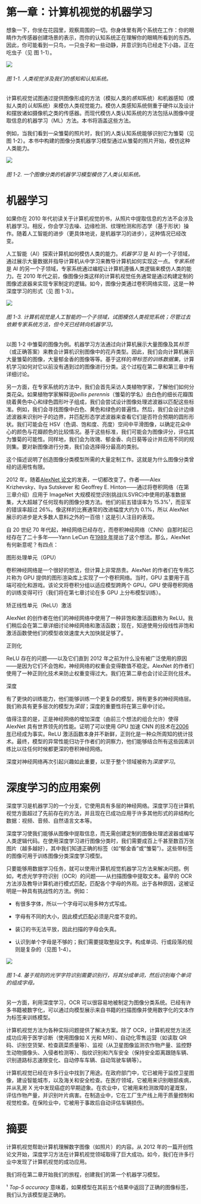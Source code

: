 # 第一章：计算机视觉的机器学习

想象一下，你坐在花园里，观察周围的一切。你身体里有两个系统在工作：你的眼睛作为传感器创建场景的表示，而你的认知系统正在理解你的眼睛所看到的东西。因此，你可能看到一只鸟，一只虫子和一些动静，并意识到鸟已经走下小路，正在吃虫子（见 图 1-1）。

![](img/pmlc_0101.png)

###### 图 1-1\. 人类视觉涉及我们的感知和认知系统。

计算机视觉试图通过提供图像形成的方法（模拟人类的*感知*系统）和机器感知（模拟人类的*认知*系统）来模仿人类视觉能力。模仿人类感知系统侧重于硬件以及设计和摆放诸如摄像机之类的传感器。而现代模仿人类认知系统的方法包括从图像中提取信息的机器学习（ML）方法。本书将涵盖这些方法。

例如，当我们看到一朵雏菊的照片时，我们的人类认知系统能够识别它为雏菊（见 图 1-2）。本书中构建的图像分类机器学习模型通过从雏菊的照片开始，模仿这种人类能力。

![](img/pmlc_0102.png)

###### 图 1-2\. 一个图像分类的机器学习模型模仿了人类认知系统。

# 机器学习

如果你在 2010 年代初读关于计算机视觉的书，从照片中提取信息的方法不会涉及机器学习。相反，你会学习去噪、边缘检测、纹理检测和形态学（基于形状）操作。随着人工智能的进步（更具体地说，是机器学习的进步），这种情况已经改变。

人工智能（AI）探索计算机如何模仿人类的能力。*机器学习* 是 AI 的一个子领域，通过展示大量数据并指导计算机从中学习来教导计算机如何实现这一点。*专家系统* 是 AI 的另一个子领域，专家系统通过编程让计算机遵循人类逻辑来模仿人类的能力。在 2010 年代之前，像图像分类这样的计算机视觉任务通常是通过构建定制的图像滤波器来实现专家制定的逻辑。如今，图像分类通过卷积网络实现，这是一种深度学习的形式（见 图 1-3）。

![](img/pmlc_0103.png)

###### 图 1-3\. 计算机视觉是人工智能的一个子领域，试图模仿人类视觉系统；尽管过去依赖专家系统方法，但今天已经转向机器学习。

以图 1-2 中雏菊的图像为例。机器学习方法通过向计算机展示大量图像及其*标签*（或正确答案）来教会计算机识别图像中的花卉类型。因此，我们会向计算机展示大量雏菊的图像，大量郁金香的图像等等。基于这样的*带标签的训练数据集*，计算机学习如何对它以前没有遇到过的图像进行分类。这个过程在第二章和第三章中有详细讨论。

另一方面，在专家系统的方法中，我们会首先采访人类植物学家，了解他们如何分类花朵。如果植物学家解释说*bellis perennis*（雏菊的学名）由白色的细长花瓣围绕着黄色中心和绿色圆形叶子组成，我们会尝试设计图像处理滤波器以匹配这些标准。例如，我们会寻找图像中白色、黄色和绿色的普遍性。然后，我们会设计边缘滤波器来识别叶子的边界，并匹配形态学滤波器来查看它们是否符合预期的圆形形状。我们可能会在 HSV（色调、饱和度、亮度）空间中平滑图像，以确定花朵中心的颜色与花瓣颜色的比较情况。基于这些标准，我们可能会为图像评分，评估其为雏菊的可能性。同样地，我们会为玫瑰、郁金香、向日葵等设计并应用不同的规则集。要对新图像进行分类，我们会选择得分最高的类别。

这个描述说明了创造图像分类模型所需的大量定制工作。这就是为什么图像分类曾经的适用性有限。

2012 年，随着[AlexNet 论文](https://dl.acm.org/doi/10.1145/3065386)的发表，一切都改变了。作者——Alex Krizhevsky、Ilya Sutskever 和 Geoffrey E. Hinton——通过将卷积网络（在第三章介绍）应用于 ImageNet 大规模视觉识别挑战(ILSVRC)中使用的基准数据集，大大超越了任何现有的图像分类方法。他们的前五错误率为 15.3%¹，而亚军的错误率超过 26%。像这样的比赛通常的改进幅度大约为 0.1%，所以 AlexNet 展示的进步是大多数人意料之外的一百倍！这是引人注目的表现。

自 20 世纪 70 年代起，神经网络已经存在，而卷积神经网络（CNN）自那时起已经存在了二十多年——Yann LeCun 在[1989 年](https://oreil.ly/EqY3a)提出了这个想法。那么，AlexNet 有何新意呢？有四点：

图形处理单元（GPU）

卷积神经网络是一个很好的想法，但计算上非常昂贵。AlexNet 的作者们在专用芯片称为 GPU 提供的图形渲染库上实现了一个卷积网络。当时，GPU 主要用于高端可视化和游戏。该论文将卷积分组以适应模型跨两个 GPU。GPU 使得卷积网络的训练变得可行（我们将在第七章讨论在多 GPU 上分布模型训练）。

矫正线性单元（ReLU）激活

AlexNet 的创作者在他们的神经网络中使用了一种非饱和激活函数称为 ReLU。我们稍后会在第二章详细讨论神经网络和激活函数；现在，知道使用分段线性非饱和激活函数使他们的模型收敛速度大大加快就足够了。

正则化

ReLU 存在的问题——以及它们直到 2012 年之前为什么没有被广泛使用的原因——是因为它们不会饱和，神经网络的权重会变得数值不稳定。AlexNet 的作者们使用了一种正则化技术来防止权重变得过大。我们在第二章也会讨论正则化技术。

深度

有了更快的训练能力，他们能够训练一个更复杂的模型，拥有更多的神经网络层。我们称具有更多层次的模型为*深层*；深度的重要性将在第三章中讨论。

值得注意的是，正是神经网络的增加深度（由前三个想法的组合允许）使得 AlexNet 具有世界领先的性能。证明了可以使用 GPU 加速 CNN 的技术在[2006 年](https://oreil.ly/9p3Ba)已经成为事实。ReLU 激活函数本身并不新鲜，正则化是一种众所周知的统计技术。最终，模型的异常性能归功于作者们的洞察力，他们能够结合所有这些因素训练比以往任何时候都更深的卷积神经网络。

深度对神经网络再次引起兴趣如此重要，以至于整个领域被称为*深度学习*。

# 深度学习的应用案例

深度学习是机器学习的一个分支，它使用具有多层的神经网络。深度学习在计算机视觉方面超过了先前存在的方法，并且现在已成功应用于许多其他形式的非结构化数据：视频、音频、自然语言文本等。

深度学习使我们能够从图像中提取信息，而无需创建定制的图像处理滤波器或编写人类逻辑代码。在使用深度学习进行图像分类时，我们需要成百上千甚至数百万张图片（越多越好），其中我们知道正确的标签（如“郁金香”或“雏菊”）。这些带标签的图像可用于训练图像分类深度学习模型。

只要能够用数据学习任务，就可以使用计算机视觉机器学习方法来解决问题。例如，考虑光学字符识别（OCR）的问题——从扫描图像中提取文本。最早的 OCR 方法涉及教导计算机进行模式匹配，匹配各个字母的外观。出于各种原因，这被证明是一种具有挑战性的方法。例如：

+   有很多字体，所以一个字母可以用多种方式写成。

+   字母有不同的大小，因此模式匹配必须是尺度不变的。

+   装订的书无法平放，因此扫描的字母会失真。

+   认识到单个字母是不够的；我们需要提取整段文字。构成单词、行或段落的规则是复杂的（见图 1-4）。

![](img/pmlc_0104.png)

###### 图 1-4\. 基于规则的光学字符识别需要识别行，将其分成单词，然后识别每个单词的组成字母。

另一方面，利用深度学习，OCR 可以很容易地被制定为图像分类系统。已经有许多书籍被数字化，可以通过向模型展示来自书籍的扫描图像并使用数字化的文本作为标签来训练模型。

计算机视觉方法为各种实际问题提供了解决方案。除了 OCR，计算机视觉方法还成功应用于医学诊断（使用图像如 X 光和 MRI）、自动化零售运营（如读取 QR 码、识别空货架、检查蔬菜质量等）、监视（从卫星图像监测农作物产量、监控野生动物摄像头、入侵者检测等）、指纹识别和汽车安全（保持安全距离跟随车辆、识别道路标志速限变化、自动停车车辆、自动驾驶车辆等）。

计算机视觉已经在许多行业中找到了用途。在政府部门中，它已被用于监控卫星图像，建设智能城市，以及海关和安全检查。在医疗领域，它被用来识别眼部疾病，并从乳房 X 光中发现癌症的早期迹象。在农业中，它被用来检测故障的灌溉泵，评估作物产量，并识别叶片病害。在制造业中，它在工厂生产线上用于质量控制和视觉检查。在保险业中，它被用于事故后自动评估车辆损伤。

# 摘要

计算机视觉帮助计算机理解数字图像（如照片）的内容。从 2012 年的一篇开创性论文开始，深度学习方法在计算机视觉领域取得了巨大成功。如今，我们在许多行业中发现了计算机视觉的成功应用。

我们将在第二章开始我们的旅程，创建我们的第一个机器学习模型。

¹ *Top-5 accuracy* 意味着，如果模型在其前五个结果中返回了正确的图像标签，我们认为该模型是正确的。
